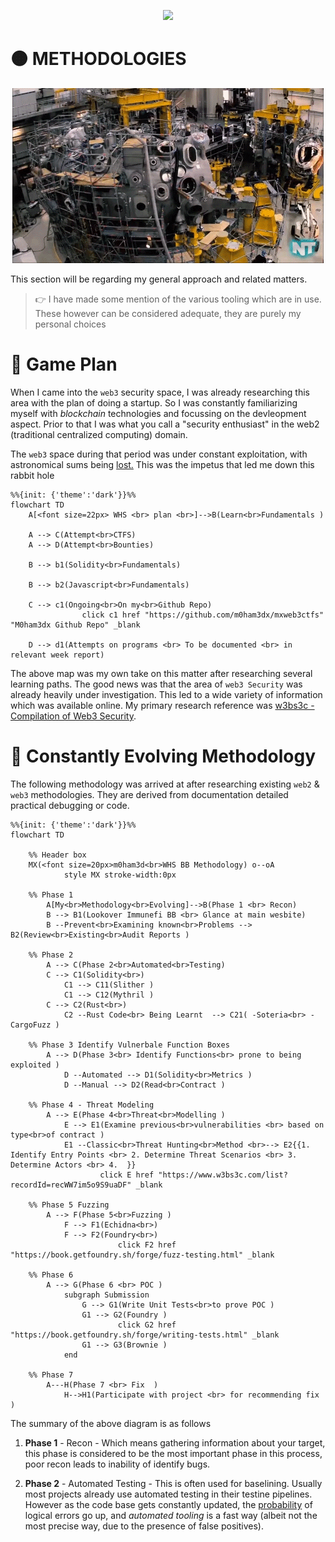 <p align="center">
<a href="https://twitter.com/m0ham3dxx" target="_blank">
<img src = "https://hits.seeyoufarm.com/api/count/incr/badge.svg?url=https%3A%2F%2Fgithub.com%2Fm0ham3dx%2FImmunefi-WHS-Report&count_bg=%23270082&title_bg=%23570530&icon=snapchat.svg&icon_color=%2304FF7B&title=n00bs&edge_flat=false">
</a>
</p>

# 🟠 METHODOLOGIES 

<p align="center">
<a href="https://twitter.com/m0ham3dxx" target="_blank">
<img src="./img/reactor.gif">
</a>
</p>

This section will be regarding my general approach and related matters. 

> 👉 I have made some mention of the various tooling which are in use. These however can be considered adequate, they are purely my personal choices

# 🧡 Game Plan 

When I came into the `web3` security space, I was already researching this area with the plan of doing a startup. So I was constantly familiarizing myself with *blockchain* technologies and focussing on the devleopment aspect. Prior to that I was what you call a "security enthusiast" in the web2 (traditional centralized computing) domain. 

The `web3` space during that period was under constant exploitation, with astronomical sums being [lost.](https://web3isgoinggreat.com/) This was the impetus that led me down this rabbit hole

```mermaid
%%{init: {'theme':'dark'}}%%
flowchart TD
	A[<font size=22px> WHS <br> plan <br>]-->B(Learn<br>Fundamentals )
	
	A --> C(Attempt<br>CTFS)
	A --> D(Attempt<br>Bounties)
	
	B --> b1(Solidity<br>Fundamentals)

	B --> b2(Javascript<br>Fundamentals)
	
	C --> c1(Ongoing<br>On my<br>Github Repo)
				click c1 href "https://github.com/m0ham3dx/mxweb3ctfs" "M0ham3dx Github Repo" _blank
	
	D --> d1(Attempts on programs <br> To be documented <br> in relevant week report)

```

The above map was my own take on this matter after researching several learning paths. The good news was that the area of `web3 Security` was already heavily under investigation. This led to a wide variety of information which was available online. My primary research reference was [w3bs3c - Compilation of Web3 Security](https://www.w3bs3c.com/). 


# 🧡 Constantly Evolving Methodology 

The following methodology was arrived at after researching existing `web2` & `web3` methodologies. They are derived from documentation detailed practical debugging or code.  

```mermaid
%%{init: {'theme':'dark'}}%%
flowchart TD

    %% Header box
    MX(<font size=20px>m0ham3d<br>WHS BB Methodology) o--oA 
            style MX stroke-width:0px

    %% Phase 1 
        A[My<br>Methodology<br>Evolving]-->B(Phase 1 <br> Recon)
        B --> B1(Lookover Immunefi BB <br> Glance at main wesbite)
        B --Prevent<br>Examining known<br>Problems --> B2(Review<br>Existing<br>Audit Reports )

    %% Phase 2 
        A --> C(Phase 2<br>Automated<br>Testing)
        C --> C1(Solidity<br>)
            C1 --> C11(Slither )
            C1 --> C12(Mythril )
        C --> C2(Rust<br>)
            C2 --Rust Code<br> Being Learnt  --> C21( -Soteria<br> -CargoFuzz )

    %% Phase 3 Identify Vulnerbale Function Boxes 
        A --> D(Phase 3<br> Identify Functions<br> prone to being exploited )
            D --Automated --> D1(Solidity<br>Metrics )
            D --Manual --> D2(Read<br>Contract )

    %% Phase 4 - Threat Modeling 
        A --> E(Phase 4<br>Threat<br>Modelling )
            E --> E1(Examine previous<br>vulnerabilities <br> based on type<br>of contract )
            E1 --Classic<br>Threat Hunting<br>Method <br>--> E2{{1. Identify Entry Points <br> 2. Determine Threat Scenarios <br> 3. Determine Actors <br> 4.  }}
                    click E href "https://www.w3bs3c.com/list?recordId=recWW7im5o9S9uaDF" _blank

    %% Phase 5 Fuzzing 
        A --> F(Phase 5<br>Fuzzing )
            F --> F1(Echidna<br>)
            F --> F2(Foundry<br>)
                        click F2 href "https://book.getfoundry.sh/forge/fuzz-testing.html" _blank

    %% Phase 6 
        A --> G(Phase 6 <br> POC )
            subgraph Submission
                G --> G1(Write Unit Tests<br>to prove POC )
                G1 --> G2(Foundry )
                        click G2 href "https://book.getfoundry.sh/forge/writing-tests.html" _blank
                G1 --> G3(Brownie )
            end

    %% Phase 7 
        A---H(Phase 7 <br> Fix  )
            H-->H1(Participate with project <br> for recommending fix )
```
The summary of the above diagram is as follows 

1. **Phase 1** - Recon - Which means gathering information about your target, this phase is considered to be the most important phase in this process, poor recon leads to inability of identify bugs. 

2. **Phase 2** - Automated Testing - This is often used for baselining. Usually most projects already use automated testing in their testine pipelines. However as the code base gets constantly updated, the <u>probability</u> of logical errors go up, and <i>automated tooling</i> is a fast way (albeit not the most precise way, due to the presence of false positives).
 